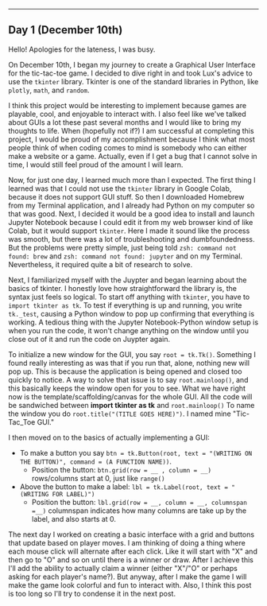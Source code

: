 
---
Day 1 (December 10th) 
---
Hello! Apologies for the lateness, I was busy.

  On December 10th, I began my journey to create a Graphical User Interface for the tic-tac-toe game. I decided to dive right in and took Lux's advice to use the `tkinter` library. Tkinter is one of the standard libraries in Python, like `plotly`, `math`, and `random`.

  I think this project would be interesting to implement because games are playable, cool, and enjoyable to interact with. I also feel like we've talked about GUIs a lot these past several months and I would like to bring my thoughts to life. When (hopefully not if?) I am successful at completing this project, I would be proud of my accomplishment because I think what most people think of when coding comes to mind is somebody who can either make a website or a game. Actually, even if I get a bug that I cannot solve in time, I would still feel proud of the amount I will learn. 
  
  Now, for just one day, I learned much more than I expected. The first thing I learned was that I could not use the `tkinter` library in Google Colab, because it does not support GUI stuff. So then I downloaded Homebrew from my Terminal application, and I already had Python on my computer so that was good. Next, I decided it would be a good idea to install and launch Jupyter Notebook because I could edit it from my web browser kind of like Colab, but it would support `tkinter`. Here I made it sound like the process was smooth, but there was a lot of troubleshooting and dumbfoundedness. But the problems were pretty simple, just being told `zsh: command not found: brew` and `zsh: command not found: jupyter` and on my Terminal. Nevertheless, it required quite a bit of research to solve.   
  
  Next, I familiarized myself with the Juypter and began learning about the basics of tkinter. I honestly love how straightforward the library is, the syntax just feels so logical. To start off anything with `tkinter`, you have to `import tkinter as tk`. To test if everything is up and running, you write `tk._test`, causing a Python window to pop up confirming that everything is working. A tedious thing with the Jupyter Notebook-Python window setup is when you run the code, it won't change anything on the window until you close out of it and run the code on Juypter again.  
  
  To initialize a new window for the GUI, you say `root = tk.Tk()`. Something I found really interesting as was that if you run that, alone, nothing new will pop up. This is because the application is being opened and closed too quickly to notice. A way to solve that issue is to say `root.mainloop()`, and this basically keeps the window open for you to see. What we have right now is the template/scaffolding/canvas for the whole GUI. All the code will be sandwiched between **import tkinter as tk** and `root.mainloop()` To name the window you do `root.title("(TITLE GOES HERE)")`. I named mine "Tic-Tac_Toe GUI."
  
  I then moved on to the basics of actually implementing a GUI: 
  - To make a button you say `btn = tk.Button(root, text = "(WRITING ON THE BUTTON)", command = (A FUNCTION NAME))`.
      - Position the button: `btn.grid(row = __ , column = __)` rows/columns start at 0, just like `range()`
  - Above the button to make a label: `lbl = tk.Label(root, text = "(WRITING FOR LABEL)")`
      - Position the button: `lbl.grid(row = __, column = __, columnspan =__)` columnspan indicates how many columns are take up         by the label, and also starts at 0.  

The next day I worked on creating a basic interface with a grid and buttons that update based on player moves. I am thinking of doing a thing where each mouse click will alternate after each click. Like it will start with "X" and then go to "O" and so on until there is a winner or draw. After I achieve this I'll add the ability to actually claim a winner (either "X"/"O" or perhaps asking for each player's name?). But anyway, after I make the game I will make the game look colorful and fun to interact with. Also, I think this post is too long so I'll try to condense it in the next post. 
